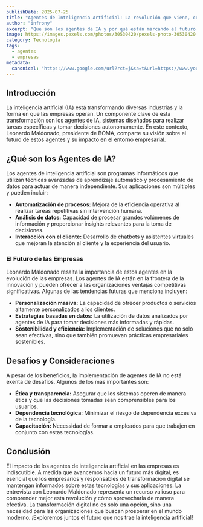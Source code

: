 ```yaml
---
publishDate: 2025-07-25
title: "Agentes de Inteligencia Artificial: La revolución que viene, con Leonardo Maldonado de BOMA"
author: "infrony"
excerpt: "Qué son los agentes de IA y por qué están marcando el futuro de las empresas. En esta entrevista imperdible, Leonardo Maldonado, presidente de BOMA, comparte su visión."
image: https://images.pexels.com/photos/30530420/pexels-photo-30530420.jpeg
category: Tecnología
tags:
  - agentes
  - empresas
metadata:
  canonical: "https://www.google.com/url?rct=j&sa=t&url=https://www.youtube.com/watch%3Fv%3DA2jS_qNNGsI&ct=ga&cd=CAIyHDdlZmI2YWE1YjUxZDE4MjY6Y29tOmVzOlVTOlI&usg=AOvVaw1wxU-yoPtxqV2YCyK4sV-E"
---
```


## Introducción

La inteligencia artificial (IA) está transformando diversas industrias y la forma en que las empresas operan. Un componente clave de esta transformación son los agentes de IA, sistemas diseñados para realizar tareas específicas y tomar decisiones autonomamente. En este contexto, Leonardo Maldonado, presidente de BOMA, comparte su visión sobre el futuro de estos agentes y su impacto en el entorno empresarial.

## ¿Qué son los Agentes de IA?

Los agentes de inteligencia artificial son programas informáticos que utilizan técnicas avanzadas de aprendizaje automático y procesamiento de datos para actuar de manera independiente. Sus aplicaciones son múltiples y pueden incluir:

- **Automatización de procesos:** Mejora de la eficiencia operativa al realizar tareas repetitivas sin intervención humana.
- **Análisis de datos:** Capacidad de procesar grandes volúmenes de información y proporcionar insights relevantes para la toma de decisiones.
- **Interacción con el cliente:** Desarrollo de chatbots y asistentes virtuales que mejoran la atención al cliente y la experiencia del usuario.

### El Futuro de las Empresas

Leonardo Maldonado resalta la importancia de estos agentes en la evolución de las empresas. Los agentes de IA están en la frontera de la innovación y pueden ofrecer a las organizaciones ventajas competitivas significativas. Algunas de las tendencias futuras que menciona incluyen:

- **Personalización masiva:** La capacidad de ofrecer productos o servicios altamente personalizados a los clientes.
- **Estrategias basadas en datos:** La utilización de datos analizados por agentes de IA para tomar decisiones más informadas y rápidas.
- **Sostenibilidad y eficiencia:** Implementación de soluciones que no solo sean efectivas, sino que también promuevan prácticas empresariales sostenibles.

## Desafíos y Consideraciones

A pesar de los beneficios, la implementación de agentes de IA no está exenta de desafíos. Algunos de los más importantes son:

- **Ética y transparencia:** Asegurar que los sistemas operen de manera ética y que las decisiones tomadas sean comprensibles para los usuarios.
- **Dependencia tecnológica:** Minimizar el riesgo de dependencia excesiva de la tecnología.
- **Capacitación:** Necessidad de formar a empleados para que trabajen en conjunto con estas tecnologías.

## Conclusión

El impacto de los agentes de inteligencia artificial en las empresas es indiscutible. A medida que avancemos hacia un futuro más digital, es esencial que los empresarios y responsables de transformación digital se mantengan informados sobre estas tecnologías y sus aplicaciones. La entrevista con Leonardo Maldonado representa un recurso valioso para comprender mejor esta revolución y cómo aprovecharla de manera efectiva. La transformación digital no es solo una opción, sino una necesidad para las organizaciones que buscan prosperar en el mundo moderno. ¡Exploremos juntos el futuro que nos trae la inteligencia artificial!